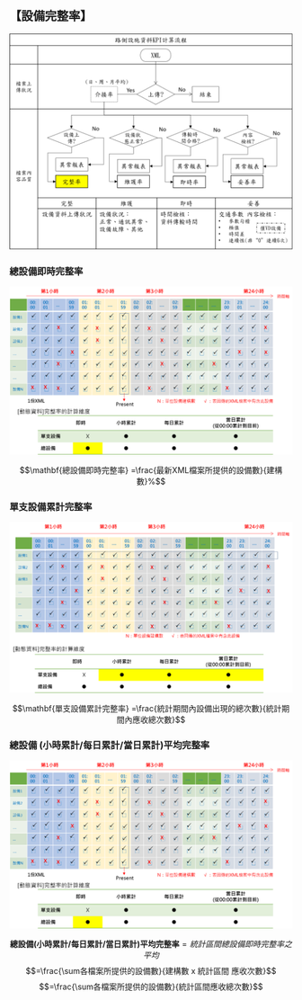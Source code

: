 ## 【設備完整率】




     
     
   ![路側設施資料完整率KPI計算流程](https://github.com/trafficmotc/UploadInformation/blob/master/KPI/KPI%E8%A8%88%E7%AE%97%E6%B5%81%E7%A8%8B%E4%B9%8B%E5%AE%8C%E6%95%B4%E7%8E%87.png)
     



### 總設備即時完整率

  
   ![總設備即時完整率](https://github.com/trafficmotc/UploadInformation/blob/master/KPI/%E7%B8%BD%E8%A8%AD%E5%82%99%E5%8D%B3%E6%99%82%E5%AE%8C%E6%95%B4%E7%8E%87.png)
     

$$\mathbf{總設備即時完整率} =\frac{最新XML檔案所提供的設備數}{建構數}%$$

     

### 單支設備累計完整率


  
   ![單支設備累計完整率](https://github.com/trafficmotc/UploadInformation/blob/master/KPI/%E5%96%AE%E6%94%AF%E8%A8%AD%E5%82%99%E5%AE%8C%E6%95%B4%E7%8E%87.png)

 $$\mathbf{單支設備累計完整率} =\frac{統計期間內設備出現的總次數}{統計期間內應收總次數}$$



### 總設備 (小時累計/每日累計/當日累計)平均完整率


  
   ![總設備 (小時累計/每日累計/當日累計)平均完整率](https://github.com/trafficmotc/UploadInformation/blob/master/KPI/%E7%B8%BD%E8%A8%AD%E5%82%99%E5%8D%B3%E6%99%82%E5%AE%8C%E6%95%B4%E7%8E%87.png)

 $$\mathbf{總設備 (小時累計/每日累計/當日累計)平均完整率} =統計區間總設備即時完整率之平均$$
 $$=\frac{\sum各檔案所提供的設備數}{建構數 x 統計區間 應收次數}$$
 $$=\frac{\sum各檔案所提供的設備數}{統計區間應收總次數}$$
 

